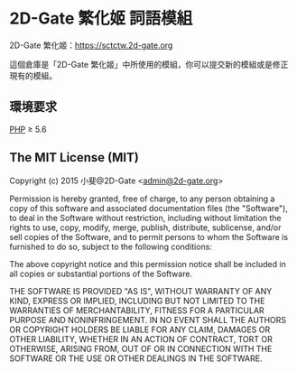 # 2D-Gate 繁化姬 詞語模組

2D-Gate 繁化姬：https://sctctw.2d-gate.org

這個倉庫是「2D-Gate 繁化姬」中所使用的模組，你可以提交新的模組或是修正現有的模組。


## 環境要求

[PHP](http://php.net) ≥ 5.6


## The MIT License (MIT)

Copyright (c) 2015 小斐@2D-Gate &lt;admin@2d-gate.org&gt;

Permission is hereby granted, free of charge, to any person obtaining a copy
of this software and associated documentation files (the "Software"), to deal
in the Software without restriction, including without limitation the rights
to use, copy, modify, merge, publish, distribute, sublicense, and/or sell
copies of the Software, and to permit persons to whom the Software is
furnished to do so, subject to the following conditions:

The above copyright notice and this permission notice shall be included in all
copies or substantial portions of the Software.

THE SOFTWARE IS PROVIDED "AS IS", WITHOUT WARRANTY OF ANY KIND, EXPRESS OR
IMPLIED, INCLUDING BUT NOT LIMITED TO THE WARRANTIES OF MERCHANTABILITY,
FITNESS FOR A PARTICULAR PURPOSE AND NONINFRINGEMENT. IN NO EVENT SHALL THE
AUTHORS OR COPYRIGHT HOLDERS BE LIABLE FOR ANY CLAIM, DAMAGES OR OTHER
LIABILITY, WHETHER IN AN ACTION OF CONTRACT, TORT OR OTHERWISE, ARISING FROM,
OUT OF OR IN CONNECTION WITH THE SOFTWARE OR THE USE OR OTHER DEALINGS IN THE
SOFTWARE.
